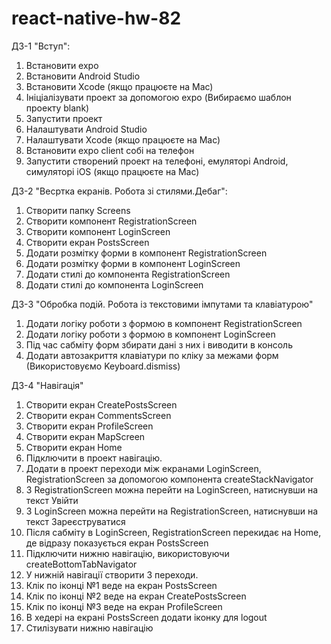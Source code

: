 # react-native-hw-82

ДЗ-1 "Вступ":

1. Встановити expo
2. Встановити Android Studio
3. Встановити Xcode (якщо працюєте на Mac)
4. Ініціалізувати проект за допомогою expo (Вибираємо шаблон проекту blank)
5. Запустити проект
6. Налаштувати Android Studio
7. Налаштувати Xcode (якщо працюєте на Mac)
8. Встановити expo client собі на телефон
9. Запустити створений проект на телефоні, емуляторі Android, симуляторі iOS (якщо працюєте на Mac)

ДЗ-2 "Весртка екранів. Робота зі стилями.Дебаг":

1. Створити папку Screens
2. Створити компонент RegistrationScreen
3. Створити компонент LoginScreen
4. Створити екран PostsScreen
5. Додати розмітку форми в компонент RegistrationScreen
6. Додати розмітку форми в компонент LoginScreen
7. Додати стилі до компонента RegistrationScreen
8. Додати стилі до компонента LoginScreen

ДЗ-3 "Обробка подій. Робота із текстовими імпутами та клавіатурою"

1. Додати логіку роботи з формою в компонент RegistrationScreen
2. Додати логіку роботи з формою в компонент LoginScreen
3. Під час сабміту форм збирати дані з них і виводити в консоль
4. Додати автозакриття клавіатури по кліку за межами форм (Використовуємо Keyboard.dismiss)

ДЗ-4 "Навігація"

1. Створити екран CreatePostsScreen
2. Створити екран CommentsScreen
3. Створити екран ProfileScreen
4. Створити екран MapScreen
5. Створити екран Home
6. Підключити в проект навігацію.
7. Додати в проект переходи між екранами LoginScreen, RegistrationScreen за допомогою компонента createStackNavigator
8. З RegistrationScreen можна перейти на LoginScreen, натиснувши на текст Увійти
9. З LoginScreen можна перейти на RegistrationScreen, натиснувши на текст Зареєструватися
10. Після сабміту в LoginScreen, RegistrationScreen перекидає на Home, де відразу показується екран PostsScreen
11. Підключити нижню навігацію, використовуючи createBottomTabNavigator
12. У нижній навігації створити 3 переходи.
13. Клік по іконці №1 веде на екран PostsScreen
14. Клік по іконці №2 веде на екран CreatePostsScreen
15. Клік по іконці №3 веде на екран ProfileScreen
16. В хедері на екрані PostsScreen додати іконку для logout
17. Стилізувати нижню навігацію
